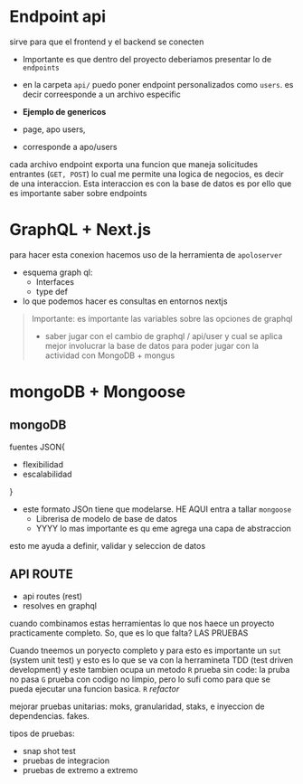 # Endpoint api

sirve para que el frontend y el backend se conecten
- Importante es que dentro del proyecto deberiamos presentar lo de `endpoints`

- en la carpeta `api/` puedo poner endpoint personalizados como `users`. es decir correesponde a un archivo especific

- **Ejemplo de genericos**
- page, apo users,

- corresponde a apo/users

cada archivo endpoint exporta una funcion que maneja solicitudes entrantes (`GET, POST`) 
lo cual me permite una logica de negocios, es decir de una interaccion. Esta interaccion es con la base de datos es por ello que es importante saber sobre endpoints

# GraphQL + Next.js
para hacer esta conexion hacemos uso de la herramienta de `apoloserver`

- esquema graph ql:
  - Interfaces
  - type def
- lo que podemos hacer es consultas en entornos nextjs

> Importante:
> es importante las variables sobre las opciones de graphql
> - saber jugar con el cambio de graphql / api/user y cual se aplica mejor
> involucrar la base de datos para poder jugar con la actividad con MongoDB + mongus

# mongoDB + Mongoose
## mongoDB 
fuentes JSON{
- flexibilidad
- escalabilidad

}
- este formato JSOn tiene que modelarse. HE AQUI entra a tallar `mongoose`
  - Librerisa de modelo de base de datos
  - YYYY lo mas importante es qu eme agrega una capa de abstraccion
 
esto me ayuda a definir, validar y seleccion de datos

## API ROUTE 
- api routes (rest)
- resolves en graphql


cuando combinamos estas herramientas lo que nos haece un proyecto practicamente completo. So, que es lo que falta? LAS PRUEBAS

Cuando tneemos un poryecto completo y para esto es importante un `sut` (system unit test) y esto es lo que se va con la herramineta TDD (test driven development) y este tambien ocupa un metodo
`R` prueba sin code: la pruba no pasa
`G` prueba con codigo no limpio, pero lo sufi como para que se pueda ejecutar una funcion basica.
`R` _refactor_ 

mejorar pruebas unitarias: moks, granularidad, staks, e inyeccion de dependencias. fakes.

tipos de pruebas:
- snap shot test
- pruebas de integracion
- pruebas de extremo a extremo 
